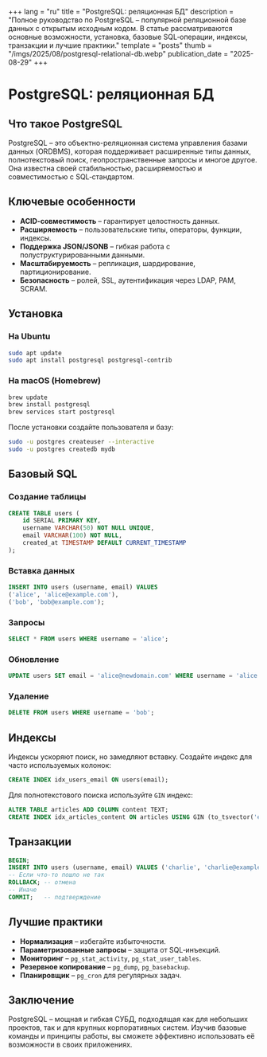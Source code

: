 +++
lang = "ru"
title = "PostgreSQL: реляционная БД"
description = "Полное руководство по PostgreSQL – популярной реляционной базе данных с открытым исходным кодом. В статье рассматриваются основные возможности, установка, базовые SQL‑операции, индексы, транзакции и лучшие практики."
template = "posts"
thumb = "/imgs/2025/08/postgresql-relational-db.webp"
publication_date = "2025-08-29"
+++

# PostgreSQL: реляционная БД

## Что такое PostgreSQL

PostgreSQL – это объектно-реляционная система управления базами данных (ORDBMS), которая поддерживает расширенные типы данных, полнотекстовый поиск, геопространственные запросы и многое другое. Она известна своей стабильностью, расширяемостью и совместимостью с SQL‑стандартом.

## Ключевые особенности

- **ACID‑совместимость** – гарантирует целостность данных.
- **Расширяемость** – пользовательские типы, операторы, функции, индексы.
- **Поддержка JSON/JSONB** – гибкая работа с полуструктурированными данными.
- **Масштабируемость** – репликация, шардирование, партиционирование.
- **Безопасность** – ролей, SSL, аутентификация через LDAP, PAM, SCRAM.

## Установка

### На Ubuntu

```bash
sudo apt update
sudo apt install postgresql postgresql-contrib
```

### На macOS (Homebrew)

```bash
brew update
brew install postgresql
brew services start postgresql
```

После установки создайте пользователя и базу:

```bash
sudo -u postgres createuser --interactive
sudo -u postgres createdb mydb
```

## Базовый SQL

### Создание таблицы

```sql
CREATE TABLE users (
    id SERIAL PRIMARY KEY,
    username VARCHAR(50) NOT NULL UNIQUE,
    email VARCHAR(100) NOT NULL,
    created_at TIMESTAMP DEFAULT CURRENT_TIMESTAMP
);
```

### Вставка данных

```sql
INSERT INTO users (username, email) VALUES
('alice', 'alice@example.com'),
('bob', 'bob@example.com');
```

### Запросы

```sql
SELECT * FROM users WHERE username = 'alice';
```

### Обновление

```sql
UPDATE users SET email = 'alice@newdomain.com' WHERE username = 'alice';
```

### Удаление

```sql
DELETE FROM users WHERE username = 'bob';
```

## Индексы

Индексы ускоряют поиск, но замедляют вставку. Создайте индекс для часто используемых колонок:

```sql
CREATE INDEX idx_users_email ON users(email);
```

Для полнотекстового поиска используйте `GIN` индекс:

```sql
ALTER TABLE articles ADD COLUMN content TEXT;
CREATE INDEX idx_articles_content ON articles USING GIN (to_tsvector('english', content));
```

## Транзакции

```sql
BEGIN;
INSERT INTO users (username, email) VALUES ('charlie', 'charlie@example.com');
-- Если что-то пошло не так
ROLLBACK; -- отмена
-- Иначе
COMMIT;   -- подтверждение
```

## Лучшие практики

- **Нормализация** – избегайте избыточности.
- **Параметризованные запросы** – защита от SQL‑инъекций.
- **Мониторинг** – `pg_stat_activity`, `pg_stat_user_tables`.
- **Резервное копирование** – `pg_dump`, `pg_basebackup`.
- **Планировщик** – `pg_cron` для регулярных задач.

## Заключение

PostgreSQL – мощная и гибкая СУБД, подходящая как для небольших проектов, так и для крупных корпоративных систем. Изучив базовые команды и принципы работы, вы сможете эффективно использовать её возможности в своих приложениях.